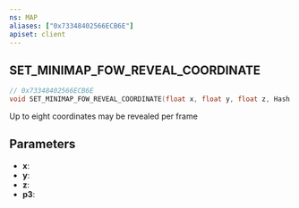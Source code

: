 ```yaml
---
ns: MAP
aliases: ["0x73348402566ECB6E"]
apiset: client
---
```

## SET_MINIMAP_FOW_REVEAL_COORDINATE

```c
// 0x73348402566ECB6E
void SET_MINIMAP_FOW_REVEAL_COORDINATE(float x, float y, float z, Hash p3);
```

Up to eight coordinates may be revealed per frame

## Parameters
* **x**:
* **y**:
* **z**:
* **p3**: